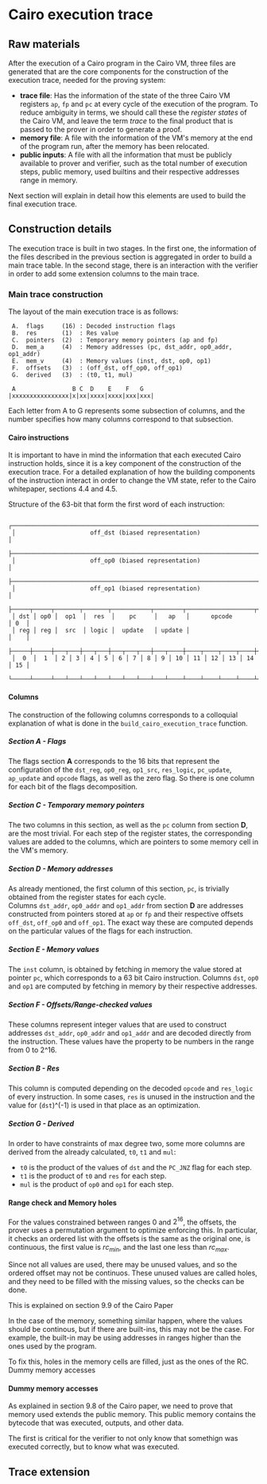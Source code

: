 # Cairo execution trace

## Raw materials
After the execution of a Cairo program in the Cairo VM, three files are generated that are
the core components for the construction of the execution trace, needed for the proving
system:

* **trace file**: Has the information of the state of the three Cairo VM registers `ap`, 
`fp` and `pc` at every cycle of the execution of the program. To reduce ambiguity in terms,
we should call these the *register states* of the Cairo VM, and leave the term *trace* to 
the final product that is passed to the prover in order to generate a proof.
* **memory file**: A file with the information of the VM's memory at the end of the program
run, after the memory has been relocated.
* **public inputs**: A file with all the information that must be publicly available to prover
and verifier, such as the total number of execution steps, public memory, used builtins and 
their respective addresses range in memory.

Next section will explain in detail how this elements are used to build the final execution
trace. 
 
## Construction details

The execution trace is built in two stages. In the first one, the information of the files 
described in the previous section is aggregated in order to build a main trace table.
In the second stage, there is an interaction with the verifier in order to add some extension
columns to the main trace.

### Main trace construction

The layout of the main execution trace is as follows:
```
 A.  flags     (16) : Decoded instruction flags
 B.  res       (1)  : Res value
 C.  pointers  (2)  : Temporary memory pointers (ap and fp)
 D.  mem_a     (4)  : Memory addresses (pc, dst_addr, op0_addr, op1_addr)
 E.  mem_v     (4)  : Memory values (inst, dst, op0, op1)
 F.  offsets   (3)  : (off_dst, off_op0, off_op1)
 G.  derived   (3)  : (t0, t1, mul)

 A                B C  D    E    F   G
|xxxxxxxxxxxxxxxx|x|xx|xxxx|xxxx|xxx|xxx|
```
Each letter from A to G represents some subsection of columns, and the number specifies how many
columns correspond to that subsection.

#### Cairo instructions 
It is important to have in mind the information that each executed Cairo instruction holds, since it
is a key component of the construction of the execution trace. For a detailed explanation of how the
building components of the instruction interact in order to change the VM state, refer to the Cairo
whitepaper, sections 4.4 and 4.5.

Structure of the 63-bit that form the first word of each instruction:
```
 ┌─────────────────────────────────────────────────────────────────────────┐
 │                     off_dst (biased representation)                     │
 ├─────────────────────────────────────────────────────────────────────────┤
 │                     off_op0 (biased representation)                     │
 ├─────────────────────────────────────────────────────────────────────────┤
 │                     off_op1 (biased representation)                     │
 ├─────┬─────┬───────┬───────┬───────────┬────────┬───────────────────┬────┤
 │ dst │ op0 │  op1  │  res  │    pc     │   ap   │      opcode       │ 0  │
 │ reg │ reg │  src  │ logic │  update   │ update │                   │    │
 ├─────┼─────┼───┬───┼───┬───┼───┬───┬───┼───┬────┼────┬────┬────┬────┼────┤
 │  0  │  1  │ 2 │ 3 │ 4 │ 5 │ 6 │ 7 │ 8 │ 9 │ 10 │ 11 │ 12 │ 13 │ 14 │ 15 │
 └─────┴─────┴───┴───┴───┴───┴───┴───┴───┴───┴────┴────┴────┴────┴────┴────┘
 ```

#### Columns
The construction of the following columns corresponds to a colloquial explanation of what is done in
the `build_cairo_execution_trace` function.

##### Section A - Flags
The flags section **A** corresponds to the 16 bits that represent the configuration of the `dst_reg`,
`op0_reg`, `op1_src`, `res_logic`, `pc_update`, `ap_update` and `opcode` flags, as well as the zero 
flag. So there is one column for each bit of the flags decomposition. 

##### Section C - Temporary memory pointers
The two columns in this section, as well as the `pc` column from section **D**, are the most trivial.
For each step of the register states, the corresponding values are added to the columns, which are 
pointers to some memory cell in the VM's memory. 

##### Section D - Memory addresses
As already mentioned, the first column of this section, `pc`, is trivially obtained from the register 
states for each cycle.  
Columns `dst_addr`, `op0_addr` and `op1_addr` from section **D** are addresses constructed from pointers
stored at `ap` or `fp` and their respective offsets `off_dst`, `off_op0` and `off_op1`. The exact way these
are computed depends on the particular values of the flags for each instruction.

##### Section E - Memory values 
The `inst` column, is obtained by fetching in memory the value stored at pointer `pc`, which 
corresponds to a 63 bit Cairo instruction.
Columns `dst`, `op0` and `op1` are computed by fetching in memory by their respective addresses.

##### Section F - Offsets/Range-checked values
These columns represent integer values that are used to construct addresses `dst_addr`, `op0_addr` and 
`op1_addr` and are decoded directly from the instruction. 
These values have the property to be numbers in the range from 0 to 2^16.

##### Section B - Res
This column is computed depending on the decoded `opcode` and `res_logic` of every instruction.
In some cases, `res` is unused in the instruction and the value for (`dst`)^(-1) is used in that
place as an optimization.

##### Section G - Derived
In order to have constraints of max degree two, some more columns are derived from the already calculated,
`t0`, `t1` and `mul`:
* `t0` is the product of the values of `dst` and the `PC_JNZ` flag for each step. 
* `t1` is the product of `t0` and `res` for each step.
* `mul` is the product of `op0` and `op1` for each step.
#### Range check and Memory holes

For the values constrained between ranges $0$ and $2^16$, the offsets, the prover uses a permutation argument to optimize enforcing this. In particular, it checks an ordered list with the offsets is the same as the original one, is continuous, the first value is $rc_{min}$, and the last one less than $rc_{max}$.

Since not all values are used, there may be unused values, and so the ordered offset may not be continuos. These unused values are called holes, and they need to be filled with the missing values, so the checks can be done.

This is explained on section 9.9 of the Cairo Paper

In the case of the memory, something similar happen, where the values should be continous, but if there are built-ins, this may not be the case. For example, the built-in may be using addresses in ranges higher than the ones used by the program. 

To fix this, holes in the memory cells are filled, just as the ones of the RC. Dummy memory accesses
#### Dummy memory accesses

As explained in section 9.8 of the Cairo paper, we need to prove that memory used extends the public memory. This public memory contains the bytecode that was executed, outputs, and other data.

The first is critical for the verifier to not only know that somethign was executed correctly, but to know what was executed.


## Trace extension
